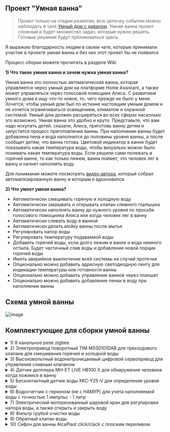 ## Проект "Умная ванна"
> Проект только на стадии развитии, всю цепочку событии можно наблюдать в чате [Умный дом с диваном](https://t.me/smart_home_divan). Умная ванна проект сложный и будет множество задач, которые нужно решить. Готовые решения будут публиковаться здесь. 

Я выражаю благодарность людям в своем чате, которые принимали участие в проекте умная ванна и без них этот проект бы не появился

Процесс сборки можете прочитать в разделе Wiki

**1) Что такое умная ванна и зачем нужна умная ванна?**

Умная ванна это полностью автоматическая ванна, которая управляется через умный дом на платформе Home Assistant, а также может управляться через голосовой помощник Алиса. С развитием умного дома я ищу что-то новое, то, чего прежде не было у меня. Хочется, чтобы умный дом был по истинне настоящим умным домом и не хочется ограничиваться освещением, климатом и охранной системой. Умный дом должен расширяться во всех сферах насколько это возможно. Умная ванна это удобно и круто. Представьте, что вам надо искупать детей, сказали, Алиса, приготовь ванну детям и запустится процесс приготовления ванны. При наполнении ванны будет добавлена пена и вода наполнится до половины уровня ванны, а после сообщит детям, что ванна готова. Цветовой индикатор в ванне будет показывать какая температура воды, чтобы визуально можно было понимать какая температура воды. Если решили сами полежать в горячей ванне, то как только ляжем, ванна поймет, что человек лег в ванну и начнет наполнять воду.

Для понимания можете посмотреть [видео автора](https://youtu.be/_B7byL6H7NE), который собрал автоматизированную ванну и которым я вдохновился

**2) Что умеет умная ванна?**
* Автоматически смешивать горячую и холодную воду
* Автоматически закрывать и открывать клапан сливного горлышка
* Автоматически наполнять ванну до нужного уровня по просьбе голосового помощника Алиса или когда человек лег в ванну
* Автоматически сливать воду в ванной
* Автоматически делать мойку ванны после мытья
* Регулировать напор воды
* Регулировать температуру подаваемой воды
* Добавить горячей воды, если долго лежим в ванне и вода немного остыла. Будет частичный слив воды и добавление новой порции горячей воды
* Иметь аварийное выключение всей системы на случай протечки
* Опционально можно добавить адресную светодиодную ленту для индикации температуры или готовности ванны
* Опционально можно добавить управление ванной через планшет
* Опционально можно добавить добавление пенки в воду при наполнении ванны


## Схема умной ванны
![image](https://user-images.githubusercontent.com/64090632/192654137-efa8b03f-fac0-4592-8547-d73852db96e2.png)

## Комплектующие для сборки умной ванны

<details>
  <summary>1) 8 канальное реле zigbee </summary>

* Подробная статья о [Zigbee реле на 8 каналов](https://modkam.ru/2020/06/24/zigbee-rele-na-8-kanalov/)    
* 8 канальное реле zigbee можете заказать у Григория https://t.me/avenit
* [Видео обзор](https://youtu.be/ytuvblyAoo0) Modkam - 8х канальное Zigbee реле с сухими контактами, подключение внешних датчиков на канале [Alex Kvazis - технологии умного дома](https://www.youtube.com/c/AlexKvazis/videos)


![image](https://user-images.githubusercontent.com/64090632/192657403-07199f10-7540-4328-8489-d425c8b7775a.png)
</details>

<details>
  <summary>2) Электропривод поворотный TIM M030101DAB для трехходового клапана для смешивания горячей и холодной воды</summary>

Электропривод поворотный TIM M030101DAB брал [здесь](https://www.ozon.ru/product/servoprivod-dlya-krana-raspredelitelnogo-230v-dlina-provoda-1-5m-tim-485927636/?sh=LmakeLtZzw)
  
![image](https://user-images.githubusercontent.com/64090632/192656548-7994fcb8-eee7-489b-8e65-1ba55ecb0bae.png) 
</details>

<details>
  <summary>3) Высоковольтный водонепроницаемый цифровой сервопривод для управления сливным клапаном</summary>

Сервопривод для управления сливным клапаном брал [здесь](https://www.ozon.ru/product/1-sht-vysokovoltnyy-vodonepronitsaemyy-tsifrovoy-servoprivod-dlya-1-5-rc-car-270-servo-472364958/?sh=LmakeEw5CQ)
  
![image](https://user-images.githubusercontent.com/64090632/192656635-4c047420-3049-45ad-9ed8-549f2db25a93.png)
</details>

<details>
  <summary>4) Датчик допплера MH-ET LIVE HB100 X для обнаружения человека когда ложимся в ванну</summary>

Датчик допплера MH-ET LIVE HB100 X брал [здесь](https://aliexpress.ru/item/4000322455586.html?sku_id=10000001320564017)  
![image](https://user-images.githubusercontent.com/64090632/192656809-0863d89c-ee09-4609-ba43-86564644a7c5.png) 
</details>

<details>
  <summary>5) Бесконтактный датчик воды XKC-Y25-V для определения уровня воды</summary>

Бесконтактный датчик воды XKC-Y25-V брал [здесь](https://aliexpress.ru/item/1005004165856762.html)
  
![image](https://user-images.githubusercontent.com/64090632/192657537-5ab68d17-e48e-4437-9812-e38bf0d3c265.png) 
</details>

<details>
  <summary>6) Водосчетчик с герконом (не с НАМУР) для учета наполняемой воды с точностью 1 импульс - 1 литр</summary>

[ВСГД-15-03 (110ММ) СЧЕТЧИК ГОРЯЧЕЙ ВОДЫ С ИМП. ВЫХОДОМ](https://www.teplovodomer.ru/catalog/schetchiki-vody/kvartirnye-schetchiki-vody/dn-15/vsgd-15-03-110mm-schetchik-goryachey-vody-s-imp-vykhodom/)
  
![image](https://user-images.githubusercontent.com/64090632/192657779-d00d83ee-c861-42b2-b6bb-bdf51c3c5589.png)
</details>

<details>
  <summary>7) Электрический моторизованный шаровой кран для регулировки напора воды, а также открыть и закрыть воду</summary>

* Электрический моторизованный шаровой кран [брал здесь](https://aliexpress.ru/item/1005003224042573.html)
* Обзор [FrankEver FK_V02 - Zigbee кран с регулировкой открытия](https://youtu.be/lpL6xAYuBHk) можете посмотреть на канале [Alex Kvazis - технологии умного дома](https://www.youtube.com/c/AlexKvazis/videos) 
  
![image](https://user-images.githubusercontent.com/64090632/192659320-4b3b5dd5-483d-4699-8dbc-d6b365cdba43.png)

</details>

<details>
  <summary>8) Фильтр грубой очистки воды</summary>
  
![image](https://user-images.githubusercontent.com/64090632/192660219-284d3fc0-cb62-4c2f-b3c6-9856c4ec553d.png)

</details>

<details>
  <summary>9) Обратный клапан воды</summary>
  
![image](https://user-images.githubusercontent.com/64090632/192660369-6822061b-97f1-402a-ac70-8df9bbcf4021.png)

</details>

<details>
  <summary>10) Сифон для ванны AlcaPlast click/clack с плоским переливом</summary>
  
![image](https://user-images.githubusercontent.com/64090632/192660484-38635c69-d8d7-4c42-8599-c589df34f7c1.png)

</details>








